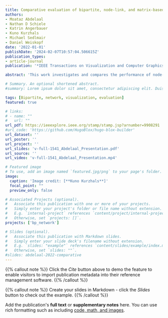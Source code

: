 ```yaml
---
title: Comparative evaluation of bipartite, node-link, and matrix-based network representations
authors:
- Moataz Abdelaal
- Nathan D Schiele
- Katrin Angerbauer
- Kuno Kurzhals
- Michael Sedlmair
- Daniel Weiskopf
date: '2022-01-01'
publishDate: '2024-02-07T10:57:04.506615Z'
publication_types:
- article-journal
publication: '*IEEE Transactions on Visualization and Computer Graphics*'

abstract: 'This work investigates and compares the performance of node-link diagrams, adjacency matrices, and bipartite layouts for visualizing networks. In a crowd-sourced user study (n = 150), we measure the task accuracy and completion time of the three representations for different network classes and properties. In contrast to the literature, which covers mostly topology-based tasks (e.g., path finding) in small datasets, we mainly focus on overview tasks for large and directed networks. We consider three overview tasks on networks with 500 nodes: (T1) network class identification, (T2) cluster detection, and (T3) network density estimation, and two detailed tasks: (T4) node in-degree vs. out-degree and (T5) representation mapping, on networks with 50 and 20 nodes, respectively. Our results show that bipartite layouts are beneficial for revealing the overall network structure, while adjacency matrices are most reliable across the different tasks.'

# Summary. An optional shortened abstract.
#summary: Lorem ipsum dolor sit amet, consectetur adipiscing elit. Duis posuere tellus ac convallis placerat. Proin tincidunt magna sed ex sollicitudin condimentum.

tags: [Bipartite, network, visualization, evaluation]
featured: true

# links:
# - name: ""
#   url: ""
url_pdf: https://ieeexplore.ieee.org/stamp/stamp.jsp?arnumber=9908291
#url_code: 'https://github.com/HugoBlox/hugo-blox-builder'
url_dataset: ''
url_poster: ''
url_project: ''
url_slides: 'v-full-1541_Abdelaal_Presentation.pdf'
url_source: ''
url_video: 'v-full-1541_Abdelaal_Presentation.mp4'

# Featured image
# To use, add an image named `featured.jpg/png` to your page's folder. 
image:
  caption: 'Image credit: [**Kuno Kurzhals**]'
  focal_point: ""
  preview_only: false

# Associated Projects (optional).
#   Associate this publication with one or more of your projects.
#   Simply enter your project's folder or file name without extension.
#   E.g. `internal-project` references `content/project/internal-project/index.md`.
#   Otherwise, set `projects: []`.
projects: ['bp_network']

# Slides (optional).
#   Associate this publication with Markdown slides.
#   Simply enter your slide deck's filename without extension.
#   E.g. `slides: "example"` references `content/slides/example/index.md`.
#   Otherwise, set `slides: ""`.
#slides: abdelaal-2022-comparative
---
```


{{% callout note %}}
Click the *Cite* button above to demo the feature to enable visitors to import publication metadata into their reference management software.
{{% /callout %}}

{{% callout note %}}
Create your slides in Markdown - click the *Slides* button to check out the example.
{{% /callout %}}

Add the publication's **full text** or **supplementary notes** here. You can use rich formatting such as including [code, math, and images](https://docs.hugoblox.com/content/writing-markdown-latex/).
